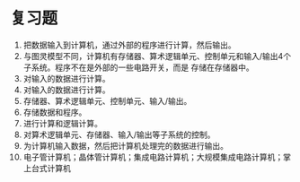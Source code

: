 # 复习题

1. 把数据输入到计算机，通过外部的程序进行计算，然后输出。   
2. 与图灵模型不同，计算机有存储器、算术逻辑单元、控制单元和输入/输出4个子系统。程序不在是外部的一些电路开关，而是 存储在存储器中。   
3. 对输入的数据进行计算。   
4. 对输入的数据进行计算。   
5. 存储器、算术逻辑单元、控制单元、输入/输出。   
6. 存储数据和程序。   
7. 进行计算和逻辑计算。   
8. 对算术逻辑单元、存储器、输入/输出等子系统的控制。   
9. 为计算机输入数据，然后把计算机处理完的数据进行输出。   
10. 电子管计算机；晶体管计算机；集成电路计算机；大规模集成电路计算机；掌上台式计算机